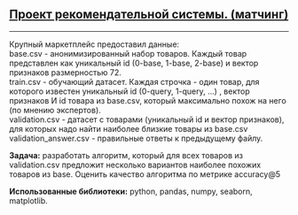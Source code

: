 ## [Проект рекомендательной системы. (матчинг)](https://github.com/AfanasiyFoma/yandex.projects/edit/main/Matching/MATCHING.ipynb)

---
Крупный маркетплейс предоставил данные:<br>
base.csv - анонимизированный набор товаров. Каждый товар представлен как уникальный id (0-base, 1-base, 2-base) и вектор признаков размерностью 72.<br>
train.csv - обучающий датасет. Каждая строчка - один товар, для которого известен уникальный id (0-query, 1-query, …) , вектор признаков И id товара из base.csv, который максимально похож на него (по мнению экспертов).<br>
validation.csv - датасет с товарами (уникальный id и вектор признаков), для которых надо найти наиболее близкие товары из base.csv<br>
validation_answer.csv - правильные ответы к предыдущему файлу.<br>

**Задача:** разработать алгоритм, который для всех товаров из validation.csv предложит несколько вариантов наиболее похожих товаров из base. Оценить качество алгоритма по метрике accuracy@5



**Использованные библиотеки:** python, pandas, numpy, seaborn, matplotlib.
